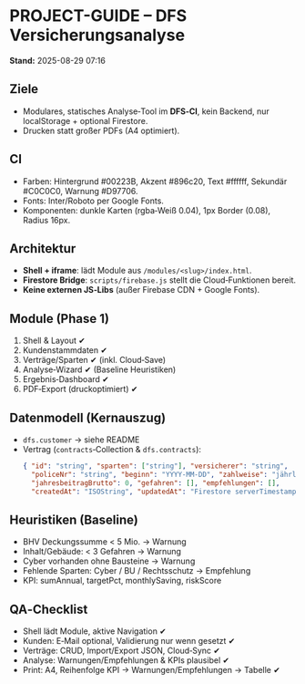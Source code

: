# PROJECT-GUIDE – DFS Versicherungsanalyse
**Stand:** 2025-08-29 07:16

## Ziele
- Modulares, statisches Analyse‑Tool im **DFS‑CI**, kein Backend, nur localStorage + optional Firestore.
- Drucken statt großer PDFs (A4 optimiert).

## CI
- Farben: Hintergrund #00223B, Akzent #896c20, Text #ffffff, Sekundär #C0C0C0, Warnung #D97706.
- Fonts: Inter/Roboto per Google Fonts.
- Komponenten: dunkle Karten (rgba‑Weiß 0.04), 1px Border (0.08), Radius 16px.

## Architektur
- **Shell + iframe**: lädt Module aus `/modules/<slug>/index.html`.
- **Firestore Bridge**: `scripts/firebase.js` stellt die Cloud‑Funktionen bereit.
- **Keine externen JS‑Libs** (außer Firebase CDN + Google Fonts).

## Module (Phase 1)
1) Shell & Layout ✔
2) Kundenstammdaten ✔
3) Verträge/Sparten ✔ (inkl. Cloud‑Save)
4) Analyse‑Wizard ✔ (Baseline Heuristiken)
5) Ergebnis‑Dashboard ✔
6) PDF‑Export (druckoptimiert) ✔

## Datenmodell (Kernauszug)
- `dfs.customer` → siehe README
- Vertrag (`contracts`‑Collection & `dfs.contracts`):
  ```json
  { "id": "string", "sparten": ["string"], "versicherer": "string",
    "policeNr": "string", "beginn": "YYYY-MM-DD", "zahlweise": "jährlich|…",
    "jahresbeitragBrutto": 0, "gefahren": [], "empfehlungen": [],
    "createdAt": "ISOString", "updatedAt": "Firestore serverTimestamp" }
  ```

## Heuristiken (Baseline)
- BHV Deckungssumme < 5 Mio. → Warnung
- Inhalt/Gebäude: < 3 Gefahren → Warnung
- Cyber vorhanden ohne Bausteine → Warnung
- Fehlende Sparten: Cyber / BU / Rechtsschutz → Empfehlung
- KPI: sumAnnual, targetPct, monthlySaving, riskScore

## QA‑Checklist
- Shell lädt Module, aktive Navigation ✔
- Kunden: E‑Mail optional, Validierung nur wenn gesetzt ✔
- Verträge: CRUD, Import/Export JSON, Cloud‑Sync ✔
- Analyse: Warnungen/Empfehlungen & KPIs plausibel ✔
- Print: A4, Reihenfolge KPI → Warnungen/Empfehlungen → Tabelle ✔
